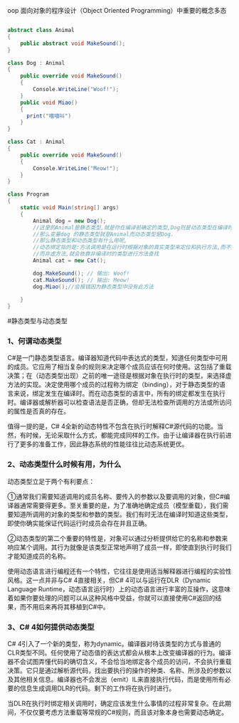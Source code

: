 oop 面向对象的程序设计（Object Oriented Programming）中重要的概念多态
```c#

abstract class Animal
{
    public abstract void MakeSound();
}

class Dog : Animal
{
    public override void MakeSound()
    {
        Console.WriteLine("Woof!");
    }
	public void Miao()
    {
	  print("喵喵叫")
	}
}

class Cat : Animal
{
    public override void MakeSound()
    {
        Console.WriteLine("Meow!");
    }
}

class Program
{
    static void Main(string[] args)
    {
        Animal dog = new Dog();
	    //这里的Animal是静态类型,就是你在编译前确定的类型,Dog则是动态类型在编译时确定的类型
	    //那么变量dog 的静态类型就是Animal而动态类型是Dog.
	    //那么静态类型和动态类型有什么用呢,
	    //动态绑定指的是:方法调用是在运行时根据对象的真实类型来定位和执行方法,而不是在编译时确定的。虚方法调用依靠对象的运行时类型,而非编译时类型,所以在这个案例中调用的会是子类修改过的虚方法,
	    //而非虚方法,就会依靠非编译时的类型进行方法查找
        Animal cat = new Cat();

        dog.MakeSound(); // 输出: Woof!
        cat.MakeSound(); // 输出: Meow!
        dog.Miao();//会报错因为静态类型中没有此方法
		
    }
}

```
#静态类型与动态类型
### 1、何谓动态类型

C#是一门静态类型语言。编译器知道代码中表达式的类型，知道任何类型中可用的成员。它应用了相当复杂的规则来决定哪个成员应该在何时使用。这包括了重载决策；在（动态类型出现）之前的唯一途径是根据对象在执行时的类型，来选择虚方法的实现。决定使用哪个成员的过程称为绑定（binding），对于静态类型的语言来说，绑定发生在编译时。而在动态类型的语言中，所有的绑定都发生在执行时。编译器或解析器可以检查语法是否正确，但却无法检查所调用的方法或所访问的属性是否真的存在。

值得一提的是，C# 4全新的动态特性不包含在执行时解释C#源代码的功能。当然，有时候，无论采取什么方式，都能完成同样的工作。由于让编译器在执行前进行了更多的准备工作，因此静态系统的性能往往比动态系统更优。
### 2、动态类型什么时候有用，为什么

动态类型立足于两个有利要点：

①通常我们需要知道调用的成员名称、要传入的参数以及要调用的对象，但C#编译器通常需要得更多。至关重要的是，为了准确地确定成员（模型重载），我们需要知道所调用的对象的类型和参数的类型。我们有时无法在编译时知道这些类型，即使你确实能保证代码运行时成员会存在并且正确。

②动态类型的第二个重要的特性是，对象可以通过分析提供给它的名称和参数来响应某个调用。其行为就像是该类型正常地声明了成员一样，即使直到执行时我们才能知道成员的名称。

使用动态语言进行编程还有一个特性，它往往是使用适当解释器进行编程的实验性风格。这一点并非与C# 4直接相关，但C# 4可以与运行在DLR（Dynamic Language Runtime，动态语言运行时）上的动态语言进行丰富的互操作，这意味着如果你要处理的问题可以从这种风格中受益，你就可以直接使用C#返回的结果，而不用后来再将其移植到C#中。
### 3、C# 4如何提供动态类型

C# 4引入了一个新的类型，称为dynamic。编译器对待该类型的方式与普通的CLR类型不同。任何使用了动态值的表达式都会从根本上改变编译器的行为。编译器不会试图弄懂代码的确切含义，不会恰当地绑定各个成员的访问，不会执行重载决策。它只是通过解析源代码，找出要执行的操作的种类、名称、所涉及的参数以及其他相关信息。编译器也不会发出（emit）IL来直接执行代码，而是使用所有必要的信息生成调用DLR的代码。剩下的工作将在执行时进行。

当DLR在执行时绑定相关调用时，确定应该发生什么事情的过程非常复杂。在此期间，不仅仅要考虑方法重载等常规的C#规则，而且该对象本身也需要动态确定。
